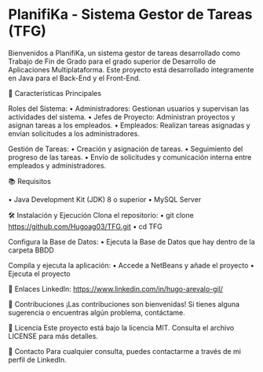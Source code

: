 <h1>PlanifiKa - Sistema Gestor de Tareas (TFG)</h1>

Bienvenidos a PlanifiKa, un sistema gestor de tareas desarrollado como Trabajo de Fin de Grado para el grado superior de Desarrollo de Aplicaciones Multiplataforma. 
Este proyecto está desarrollado íntegramente en Java para el Back-End y el Front-End.


🚀 Características Principales

Roles del Sistema:
• Administradores: Gestionan usuarios y supervisan las actividades del sistema.
• Jefes de Proyecto: Administran proyectos y asignan tareas a los empleados.
• Empleados: Realizan tareas asignadas y envían solicitudes a los administradores.

Gestión de Tareas:
• Creación y asignación de tareas.
• Seguimiento del progreso de las tareas.
• Envío de solicitudes y comunicación interna entre empleados y administradores.


📚 Requisitos

• Java Development Kit (JDK) 8 o superior
• MySQL Server


🛠️ Instalación y Ejecución
Clona el repositorio:
• git clone https://github.com/Hugoag03/TFG.git
• cd TFG

Configura la Base de Datos:
• Ejecuta la Base de Datos que hay dentro de la carpeta BBDD

Compila y ejecuta la aplicación:
• Accede a NetBeans y añade el proyecto
• Ejecuta el proyecto

🔗 Enlaces
LinkedIn: https://www.linkedin.com/in/hugo-arevalo-gil/

🤝 Contribuciones
¡Las contribuciones son bienvenidas! Si tienes alguna sugerencia o encuentras algún problema, contáctame.

📄 Licencia
Este proyecto está bajo la licencia MIT. Consulta el archivo LICENSE para más detalles.

📧 Contacto
Para cualquier consulta, puedes contactarme a través de mi perfil de LinkedIn.

